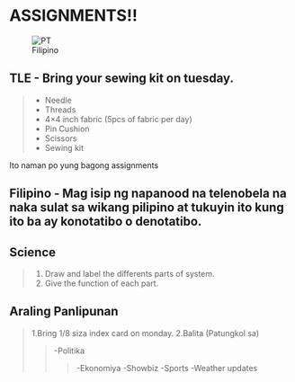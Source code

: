 # ASSIGNMENTS!!

<figure>
    <img src="https://scontent.fmnl30-2.fna.fbcdn.net/v/t1.15752-9/373364894_604991191846325_8870457842455679723_n.jpg?_nc_cat=100&ccb=1-7&_nc_sid=ae9488&_nc_eui2=AeFes_b_dY9Z66DpwwRSp-gwVfA42iuiipBV8DjaK6KKkDQ0mYNvwWl49B_N3Qj-vsxsr9VeHcDiK0c0V7sDvkzy&_nc_ohc=k-T_0XAplVYAX82t7MW&_nc_ht=scontent.fmnl30-2.fna&oh=03_AdThbDXL1yQ7k4AyyWv2uq2KLPQmshYsuXQUw2XxPUSqmg&oe=65250C2B"
         alt="PT">
    <figcaption>Filipino</figcaption>
</figure>

## TLE - Bring your sewing kit on tuesday.

> - Needle
> - Threads
> - 4×4 inch fabric (5pcs of fabric per day)
> - Pin Cushion
> - Scissors
> - Sewing kit

Ito naman po yung bagong assignments

## Filipino - Mag isip ng napanood na telenobela na naka sulat sa wikang pilipino at tukuyin ito kung ito ba ay konotatibo o denotatibo.


## Science
> 1. Draw and label the differents parts of system.
> 2. Give the function of each part.

## Araling Panlipunan
> 1.Bring 1/8 siza index card on monday.
> 2.Balita (Patungkol sa)
>> -Politika
>>> -Ekonomiya
>>> -Showbiz
>>> -Sports
>>> -Weather updates
